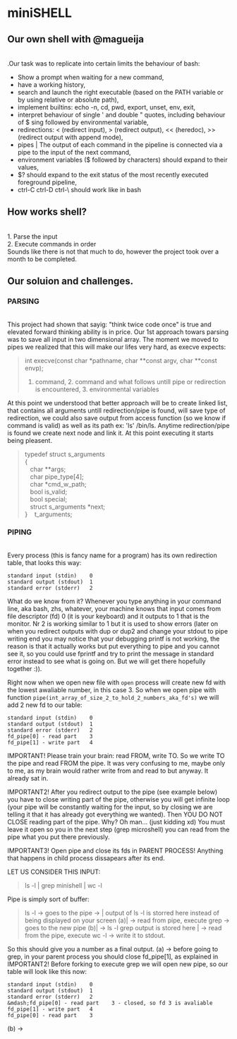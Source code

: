 # miniSHELL
## Our own shell with @magueija

<br> .Our task was to replicate into certain limits the behaviour of bash:
- Show a prompt when waiting for a new command,
- have a working history,
- search and launch the right executable (based on the PATH variable or by using relative or absolute path),
- implement builtins: echo -n, cd, pwd, export, unset, env, exit,
- interpret behaviour of single ' and double " quotes, including behaviour of $ sing followed by environmental variable,
- redirections: < (redirect input), > (redirect output), << (heredoc), >> (redirect output with append mode),
- pipes | The output of each command in the pipeline is connected via a pipe to the input of the next command,
- environment variables ($ followed by characters) should expand to their values,
- $? should expand to the exit status of the most recently executed foreground pipeline,
- ctrl-C ctrl-D ctrl-\ should work like in bash

## How works shell?
<br> 1. Parse the input
<br> 2. Execute commands in order
<br> Sounds like there is not that much to do, however the project took over a month to be completed.

## Our soluion and challenges.
### PARSING
<br> This project had shown that sayig: "think twice code once" is true and elevated forward thinking ability is in price. Our 1st approach towars parsing was to save all input in two dimensional array. The moment we moved to pipes we realized that this will make our lifes very hard, as execve expects:
> int execve(const char *pathname, char **const argv, char **const envp);
> 1. command, 2. command and what follows untill pipe or redirection is encountered, 3. environmental variables

At this point we understood that better approach will be to create linked list, that contains all arguments untill redirection/pipe is found, will save type of redirection, we could also save output from access function (so we know if command is valid) as well as its path ex: 'ls' /bin/ls. Anytime redirection/pipe is found we create next node and link it. At this point executing it starts being pleasent.

>typedef struct s_arguments
<br>{
<br>&nbsp;&nbsp;	  char				**args;
<br>&nbsp;&nbsp;	  char				pipe_type[4];
<br>&nbsp;&nbsp;	  char				*cmd_w_path;
<br>&nbsp;&nbsp;	  bool				is_valid;
<br>&nbsp;&nbsp;	  bool				special;
<br>&nbsp;&nbsp;	  struct s_arguments	*next;
<br>}&nbsp;&nbsp;&nbsp;&nbsp;t_arguments;

### PIPING
<br> Every process (this is fancy name for a program) has its own redirection table, that looks this way:
```
standard input (stdin)    0
standard output (stdout)  1
standard error (stderr)   2
```
What do we know from it? Whenever you type anything in your command line, aka bash, zhs, whatever, your machine knows that input comes from file descriptor (fd) 0 (it is your keyboard) and it outputs to 1 that is the monitor. Nr 2 is working similar to 1 but it is used to show errors (later on when you redirect outputs with dup or dup2 and change your stdout to pipe writing end you may notice that your debugging printf is not working, the reason is that it actually works but put everything to pipe and you cannot see it, so you could use fprintf and try to print the message in standard error instead to see what is going on. But we will get there hopefully together :)).

Right now when we open new file with `open` process will create new fd with the lowest awaliable number, in this case 3. So when we open pipe with function `pipe(int_array_of_size_2_to_hold_2_numbers_aka_fd's)` we will add 2 new fd to our table:
```
standard input (stdin)    0
standard output (stdout)  1
standard error (stderr)   2
fd_pipe[0] - read part    3
fd_pipe[1] - write part   4
```
IMPORTANT!
Please train your brain: read FROM, write TO. So we write TO the pipe and read FROM the pipe. It was very confusing to me, maybe only to me, as my brain would rather write from and read to but anyway. It already sat in.

IMPORTANT2!
After you redirect output to the pipe (see example below) you have to close writing part of the pipe, otherwise you will get infinite loop (your pipe will be constantly waiting for the input, so by closing we are telling it that it has already got everything we wanted). Then YOU DO NOT CLOSE reading part of the pipe. Why? Oh man... (just kidding xd) You must leave it open so you in the next step (grep microshell) you can read from the pipe what you put there previously. 

IMPORTANT3!
Open pipe and close its fds in PARENT PROCESS! Anything that happens in child process dissapears after its end. 

LET US CONSIDER THIS INPUT:
> ls -l | grep minishell | wc -l

Pipe is simply sort of buffer: 
> ls -l -> goes to the pipe -> | output of ls -l is storred here instead of being displayed on your screen (a)| -> read from pipe, execute grep -> goes to the new pipe (b)| -> ls -l grep output is stored here | -> read from the pipe, execute wc -l -> write it to stdout. 

So this should give you a number as a final output.
(a) -> before going to grep, in your parent process you should close fd_pipe[1], as explained in IMPORTANT2! Before forking to execute grep we will open new pipe, so our table will look like this now:
```
standard input (stdin)    0
standard output (stdout)  1
standard error (stderr)   2
&mdash;fd_pipe[0] - read part    3 - closed, so fd 3 is avaliable
fd_pipe[1] - write part   4
fd_pipe[0] - read part    3
```

(b) -> 
